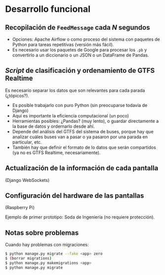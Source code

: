 # Desarrollo funcional

## Recopilación de `FeedMessage` cada $N$ segundos
  - Opciones: Apache Airflow o como proceso del sistema con paquetes de Python para tareas repetitivas (versión más fácil).
  - Es necesario usar los paquetes de Google para procesar los `.pb` y convertirlo a un diccionario o un JSON o un DataFrame de Pandas.

## *Script* de clasificación y ordenamiento de GTFS Realtime

Es necesario separar los datos que son relevantes para cada parada (¿tópicos?).

- Es posible trabajarlo con puro Python (sin preocuparse todavía de Django)
- Aquí es importante la eficiencia computacional (un poco)
- Herramientas posibles: ¿Pandas? (muy lento), o guardar directamente a la base de datos y ordernarlo desde ahí.
- Depende del análisis del GTFS del sistema de buses, porque hay que analizar cuáles buses van a pasar o ya pasaron por una parada en particular, etc.
- También hay que definir el formato de lo datos que serán compartidos (ya no es GTFS Realtime, necesariamente).

## Actualización de la información de cada pantalla 

(Django WebSockets)

## Configuración del hardware de las pantallas 

(Raspberry Pi)

Ejemplo de primer prototipo: Soda de Ingeniería (no requiere protección).

## Notas sobre problemas

Cuando hay problemas con migraciones:

```bash
$ python manage.py migrate --fake <app> zero
$ (borrar migrations)
$ python manage.py makemigrations <app>
$ python manage.py migrate
```
